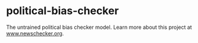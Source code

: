 # political-bias-checker
The untrained political bias checker model. Learn more about this project at www.newschecker.org.
